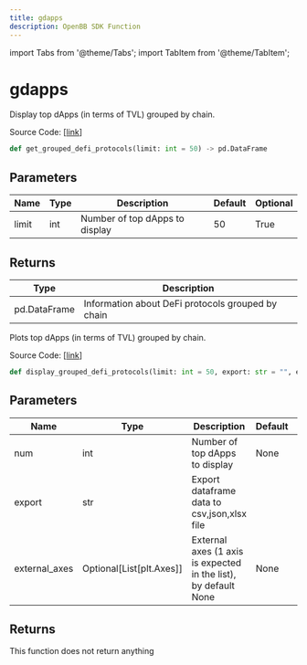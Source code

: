 ```yaml
---
title: gdapps
description: OpenBB SDK Function
---
```


import Tabs from '@theme/Tabs';
import TabItem from '@theme/TabItem';

# gdapps

<Tabs>
<TabItem value="model" label="Model" default>

Display top dApps (in terms of TVL) grouped by chain.

Source Code: [[link](https://github.com/OpenBB-finance/OpenBBTerminal/tree/main/openbb_terminal/cryptocurrency/defi/llama_model.py#L149)]

```python
def get_grouped_defi_protocols(limit: int = 50) -> pd.DataFrame
```
## Parameters

| Name | Type | Description | Default | Optional |
| ---- | ---- | ----------- | ------- | -------- |
| limit | int | Number of top dApps to display | 50 | True |

## Returns

| Type | Description |
| ---- | ----------- |
| pd.DataFrame | Information about DeFi protocols grouped by chain |



</TabItem>
<TabItem value="view" label="View">

Plots top dApps (in terms of TVL) grouped by chain.

Source Code: [[link](https://github.com/OpenBB-finance/OpenBBTerminal/tree/main/openbb_terminal/cryptocurrency/defi/llama_view.py#L28)]

```python
def display_grouped_defi_protocols(limit: int = 50, export: str = "", external_axes: Optional[List[matplotlib.axes._axes.Axes]] = None) -> None
```
## Parameters

| Name | Type | Description | Default | Optional |
| ---- | ---- | ----------- | ------- | -------- |
| num | int | Number of top dApps to display | None | True |
| export | str | Export dataframe data to csv,json,xlsx file |  | True |
| external_axes | Optional[List[plt.Axes]] | External axes (1 axis is expected in the list), by default None | None | True |

## Returns

This function does not return anything



</TabItem>
</Tabs>